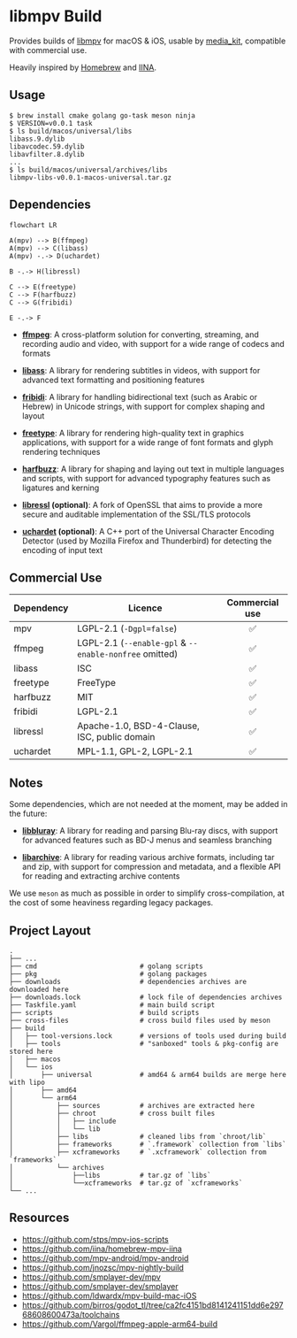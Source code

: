 # libmpv Build

Provides builds of [libmpv](https://github.com/mpv-player/mpv) for macOS & iOS,
usable by [media_kit](https://github.com/alexmercerind/media_kit), compatible
with commercial use.

Heavily inspired by [Homebrew](https://github.com/Homebrew/brew) and
[IINA](https://github.com/iina/iina).

## Usage

```shell
$ brew install cmake golang go-task meson ninja
$ VERSION=v0.0.1 task
$ ls build/macos/universal/libs
libass.9.dylib
libavcodec.59.dylib
libavfilter.8.dylib
...
$ ls build/macos/universal/archives/libs
libmpv-libs-v0.0.1-macos-universal.tar.gz
```

## Dependencies

```mermaid
flowchart LR

A(mpv) --> B(ffmpeg)
A(mpv) --> C(libass)
A(mpv) -.-> D(uchardet)

B -.-> H(libressl)

C --> E(freetype)
C --> F(harfbuzz)
C --> G(fribidi)

E -.-> F
```

- [**ffmpeg**](https://ffmpeg.org): A cross-platform solution for converting,
  streaming, and recording audio and video, with support for a wide range of
  codecs and formats

- [**libass**](https://github.com/libass/libass): A library for rendering
  subtitles in videos, with support for advanced text formatting and positioning
  features

- [**fribidi**](https://github.com/fribidi/fribidi): A library for handling
  bidirectional text (such as Arabic or Hebrew) in Unicode strings, with support
  for complex shaping and layout

- [**freetype**](https://sourceforge.net/projects/freetype/): A library for
  rendering high-quality text in graphics applications, with support for a wide
  range of font formats and glyph rendering techniques

- [**harfbuzz**](https://github.com/harfbuzz/harfbuzz): A library for shaping
  and laying out text in multiple languages and scripts, with support for
  advanced typography features such as ligatures and kerning

- **[libressl](https://www.libressl.org/) (optional)**: A fork of OpenSSL that
  aims to provide a more secure and auditable implementation of the SSL/TLS
  protocols

- **[uchardet](https://www.freedesktop.org/wiki/Software/uchardet/)
  (optional)**: A C++ port of the Universal Character Encoding Detector (used by Mozilla Firefox and Thunderbird) for detecting the encoding of input text

## Commercial Use

| Dependency | Licence                                                | Commercial use |
| ---------- | ------------------------------------------------------ | :------------: |
| mpv        | LGPL-2.1 (`-Dgpl=false`)                               |       ✅       |
| ffmpeg     | LGPL-2.1 (`--enable-gpl` & `--enable-nonfree` omitted) |       ✅       |
| libass     | ISC                                                    |       ✅       |
| freetype   | FreeType                                               |       ✅       |
| harfbuzz   | MIT                                                    |       ✅       |
| fribidi    | LGPL-2.1                                               |       ✅       |
| libressl   | Apache-1.0, BSD-4-Clause, ISC, public domain           |       ✅       |
| uchardet   | MPL-1.1, GPL-2, LGPL-2.1                               |       ✅       |

## Notes

Some dependencies, which are not needed at the moment, may be added in the
future:

- [**libbluray**](https://code.videolan.org/videolan/libbluray): A library for
  reading and parsing Blu-ray discs, with support for advanced features such as
  BD-J menus and seamless branching

- [**libarchive**](https://github.com/libarchive/libarchive): A library for
  reading various archive formats, including tar and zip, with support for
  compression and metadata, and a flexible API for reading and extracting
  archive contents

We use `meson` as much as possible in order to simplify cross-compilation, at
the cost of some heaviness regarding legacy packages.

## Project Layout

```
.
├── ...
├── cmd                          # golang scripts
├── pkg                          # golang packages
├── downloads                    # dependencies archives are downloaded here
├── downloads.lock               # lock file of dependencies archives
├── Taskfile.yaml                # main build script
├── scripts                      # build scripts
├── cross-files                  # cross build files used by meson
├── build
│   ├── tool-versions.lock       # versions of tools used during build
│   ├── tools                    # "sanboxed" tools & pkg-config are stored here
│   ├── macos
│   └── ios
│       ├── universal            # amd64 & arm64 builds are merge here with lipo
│       ├── amd64
│       └── arm64
│           ├── sources          # archives are extracted here
│           ├── chroot           # cross built files
│           │   ├── include
│           │   └── lib
│           ├── libs             # cleaned libs from `chroot/lib`
│           ├── frameworks       # `.framework` collection from `libs`
│           ├── xcframeworks     # `.xcframework` collection from `frameworks`
│           └── archives
│               ├──libs          # tar.gz of `libs`
│               └──xcframeworks  # tar.gz of `xcframeworks`
└── ...
```

## Resources

- https://github.com/stps/mpv-ios-scripts
- https://github.com/iina/homebrew-mpv-iina
- https://github.com/mpv-android/mpv-android
- https://github.com/jnozsc/mpv-nightly-build
- https://github.com/smplayer-dev/mpv
- https://github.com/smplayer-dev/smplayer
- https://github.com/ldwardx/mpv-build-mac-iOS
- https://github.com/birros/godot_tl/tree/ca2fc4151bd8141241151dd6e29768608600473a/toolchains
- https://github.com/Vargol/ffmpeg-apple-arm64-build

